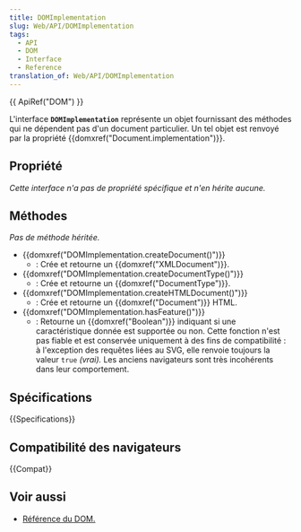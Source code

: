 ```yaml
---
title: DOMImplementation
slug: Web/API/DOMImplementation
tags:
  - API
  - DOM
  - Interface
  - Reference
translation_of: Web/API/DOMImplementation
---
```


{{ ApiRef("DOM") }}

L'interface **`DOMImplementation`** représente un objet fournissant des méthodes qui ne dépendent pas d'un document particulier. Un tel objet est renvoyé par la propriété {{domxref("Document.implementation")}}.

## Propriété

_Cette interface n'a pas de propriété spécifique et n'en hérite aucune._

## Méthodes

_Pas de méthode héritée._

- {{domxref("DOMImplementation.createDocument()")}}
  - : Crée et retourne un {{domxref("XMLDocument")}}.
- {{domxref("DOMImplementation.createDocumentType()")}}
  - : Crée et retourne un {{domxref("DocumentType")}}.
- {{domxref("DOMImplementation.createHTMLDocument()")}}
  - : Crée et retourne un {{domxref("Document")}} HTML.
- {{domxref("DOMImplementation.hasFeature()")}}
  - : Retourne un {{domxref("Boolean")}} indiquant si une caractéristique donnée est supportée ou non. Cette fonction n'est pas fiable et est conservée uniquement à des fins de compatibilité : à l'exception des requêtes liées au SVG, elle renvoie toujours la valeur `true` _(vrai)._ Les anciens navigateurs sont très incohérents dans leur comportement.

## Spécifications

{{Specifications}}

## Compatibilité des navigateurs

{{Compat}}

## Voir aussi

- [Référence du DOM.](/fr/docs/Web/API/Document_Object_Model)
